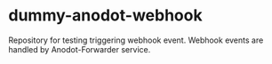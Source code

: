 # dummy-anodot-webhook
Repository for testing triggering webhook event. Webhook events are handled by Anodot-Forwarder service.
